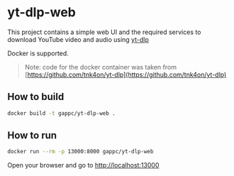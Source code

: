 # yt-dlp-web

This project contains a simple web UI and the required services to download YouTube video and audio using [yt-dlp](https://github.com/yt-dlp/yt-dlp)

Docker is supported.

> Note: code for the docker container was taken from [https://github.com/tnk4on/yt-dlp](https://github.com/tnk4on/yt-dlp)

## How to build

```bash
docker build -t gappc/yt-dlp-web .
```

## How to run

```bash
docker run --rm -p 13000:8000 gappc/yt-dlp-web
```

Open your browser and go to [http://localhost:13000](http://localhost:13000)
